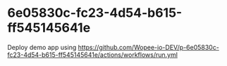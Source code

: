 # 6e05830c-fc23-4d54-b615-ff545145641e
Deploy demo app using https://github.com/Wopee-io-DEV/p-6e05830c-fc23-4d54-b615-ff545145641e/actions/workflows/run.yml
